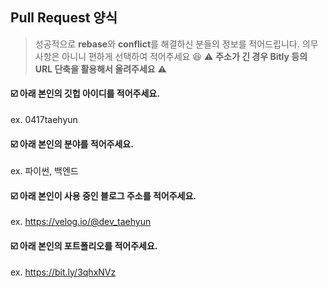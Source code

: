 ## Pull Request 양식
> 성공적으로 **rebase**와 **conflict**를 해결하신 분들의 정보를 적어드립니다. 의무 사항은 아니니 편하게 선택하여 적어주세요 :laughing:
> :warning: **주소가 긴 경우 Bitly 등의 URL 단축을 활용해서 올려주세요** :warning:


#### :ballot_box_with_check: 아래 본인의 깃헙 아이디를 적어주세요.
ex. 0417taehyun

#### :ballot_box_with_check: 아래 본인의 분야를 적어주세요.
ex. 파이썬, 백엔드

#### :ballot_box_with_check: 아래 본인이 사용 중인 블로그 주소를 적어주세요.
ex. https://velog.io/@dev_taehyun

#### :ballot_box_with_check: 아래 본인의 포트폴리오를 적어주세요.
ex. https://bit.ly/3qhxNVz